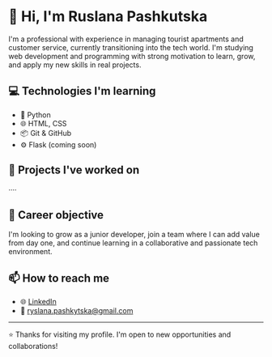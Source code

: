 # 👋 Hi, I'm Ruslana Pashkutska

I'm a professional with experience in managing tourist apartments and customer service, currently transitioning into the tech world. I'm studying web development and programming with strong motivation to learn, grow, and apply my new skills in real projects.

## 💻 Technologies I'm learning

- 🐍 Python  
- 🌐 HTML, CSS  
- 📦 Git & GitHub  
- ⚙️ Flask (coming soon)

## 🚀 Projects I've worked on

···· 

## 🎯 Career objective

I'm looking to grow as a junior developer, join a team where I can add value from day one, and continue learning in a collaborative and passionate tech environment.

## 📫 How to reach me

- 🌐 [LinkedIn](https://www.linkedin.com/in/ruslanapashkutska)  
- 📧 ryslana.pashkytska@gmail.com

---

⭐ Thanks for visiting my profile. I'm open to new opportunities and collaborations!